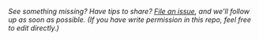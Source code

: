 _See something missing? Have tips to share? [File an issue](https://github.com/filecoin-project/venus/issues/new), and we'll follow up as soon as possible. (If you have write permission in this repo, feel free to edit directly.)_
